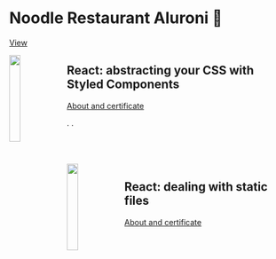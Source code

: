 # Noodle Restaurant Aluroni 🍝

[View](https://alura-dive-enock.github.io/noodle_restaurant_aluroni/)

 <img align="left" width="20%" src='https://github.com/alura-dive-enock/certificates/blob/main/Courses/Front_End/React/React_getting_to_know_the_React_Router_library/assets/icon_alura_React:%20conhecendo%20a%20biblioteca%20React%20Router.png?raw=true' />

## React: abstracting your CSS with Styled Components

[About and certificate](https://github.com/alura-dive-enock/certificates/tree/main/Courses/Front_End/React/React_getting_to_know_the_React_Router_library)

.
.

<br/>

<br/>

<br/>

 <img align="left" width="20%" src='https://github.com/alura-dive-enock/certificates/blob/main/Courses/Front_End/React/React_dealing_with_static_files/assets/icon_alura_React:%20lidando%20com%20arquivos%20est%C3%A1ticos.png?raw=true' />

## React: dealing with static files

[About and certificate](https://github.com/alura-dive-enock/certificates/tree/main/Courses/Front_End/React/React_dealing_with_static_files)
